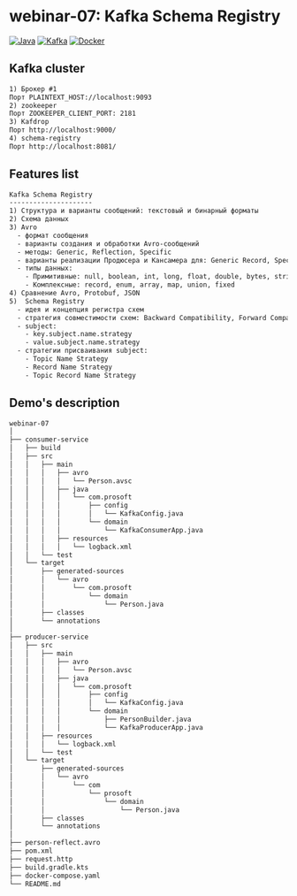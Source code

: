 # webinar-07: Kafka Schema Registry
[![Java](https://img.shields.io/badge/Java-E43222??style=for-the-badge&logo=openjdk&logoColor=FFFFFF)](https://www.java.com/)
[![Kafka](https://img.shields.io/badge/Kafka-000000??style=for-the-badge&logo=apachekafka)](https://kafka.apache.org/)
[![Docker](https://img.shields.io/badge/Docker-0E2B62??style=for-the-badge&logo=Docker&logoColor=FFFFFF)](https://www.docker.com/)

## Kafka cluster
```txt
1) Брокер #1
Порт PLAINTEXT_HOST://localhost:9093
2) zookeeper
Порт ZOOKEEPER_CLIENT_PORT: 2181
3) Kafdrop
Порт http://localhost:9000/
4) schema-registry
Порт http://localhost:8081/
```

## Features list
```txt
Kafka Schema Registry
---------------------
1) Структура и варианты сообщений: текстовый и бинарный форматы
2) Схема данных
3) Avro
  - формат сообщения 
  - варианты создания и обработки Avro-сообщений
  - методы: Generic, Reflection, Specific
  - варианты реализации Продюсера и Кансамера для: Generic Record, Specific Record, Reflection
  - типы данных: 
    - Примитивные: null, boolean, int, long, float, double, bytes, string
    - Комплексные: record, enum, array, map, union, fixed
4) Сравнение Avro, Protobuf, JSON
5)  Schema Registry 
  - идея и концепция регистра схем
  - стратегия совместимости схем: Backward Compatibility, Forward Compatibility, Full Compatibility, None
  - subject: 
    - key.subject.name.strategy
    - value.subject.name.strategy
  - стратегии присваивания subject:
    - Topic Name Strategy
    - Record Name Strategy
    - Topic Record Name Strategy
```

## Demo's description
```txt
webinar-07
│
├── consumer-service
│   ├── build
│   ├── src
│   │   ├── main
│   │   │   ├── avro
│   │   │   │   └── Person.avsc
│   │   │   ├── java
│   │   │   │   └── com.prosoft
│   │   │   │       ├── config
│   │   │   │       │   └── KafkaConfig.java
│   │   │   │       └── domain
│   │   │   │           └── KafkaConsumerApp.java
│   │   │   ├── resources
│   │   │   │   └── logback.xml
│   │   └── test
│   └── target
│       ├── generated-sources
│       │   └── avro
│       │       └── com.prosoft
│       │           └── domain
│       │               └── Person.java
│       ├── classes
│       └── annotations
│
├── producer-service
│   ├── src
│   │   ├── main
│   │   │   ├── avro
│   │   │   │   └── Person.avsc
│   │   │   ├── java
│   │   │   │   └── com.prosoft
│   │   │   │       ├── config
│   │   │   │       │   └── KafkaConfig.java
│   │   │   │       └── domain
│   │   │   │           ├── PersonBuilder.java
│   │   │   │           └── KafkaProducerApp.java
│   │   ├── resources
│   │   │   └── logback.xml
│   │   └── test
│   └── target
│       ├── generated-sources
│       │   └── avro
│       │       └── com
│       │           └── prosoft
│       │               └── domain
│       │                   └── Person.java
│       ├── classes
│       └── annotations
│
├── person-reflect.avro
├── pom.xml
├── request.http
├── build.gradle.kts
├── docker-compose.yaml
└── README.md
```
